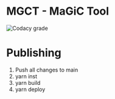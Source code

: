 # MGCT - MaGiC Tool

![Codacy grade](https://img.shields.io/codacy/grade/d5c10d44cd184248947aa0e615414f94)

# Publishing

1.  Push all changes to main
2.  yarn inst
3.  yarn build
4.  yarn deploy
